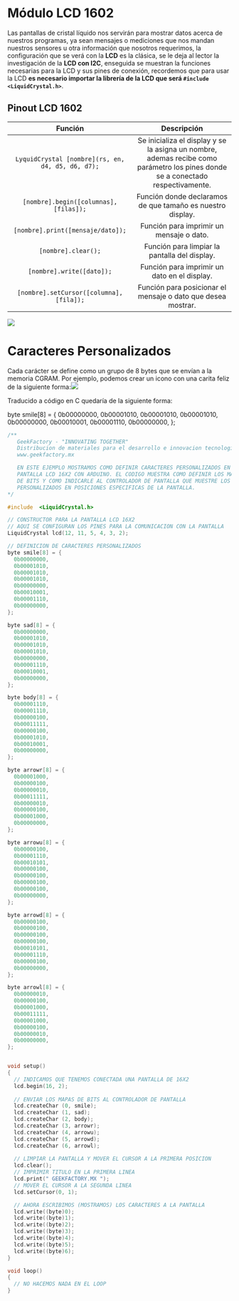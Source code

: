 # Módulo LCD 1602

Las pantallas de cristal líquido nos servirán para mostrar datos acerca de nuestros programas, ya sean mensajes o mediciones que nos mandan nuestros sensores u otra información que nosotros requerimos, la configuración que se verá con la **LCD** es la clásica, se le deja al lector la investigación de la **LCD con I2C**, enseguida se muestran la funciones necesarias para la LCD y sus pines de conexión, recordemos que para usar la LCD **es necesario importar la librería de la LCD que será ``#include <LiquidCrystal.h>``**.

## Pinout LCD 1602

Función   |    Descripción
:------:   |   :--------:
``LyquidCrystal [nombre](rs, en, d4, d5, d6, d7);`` | Se inicializa el display y se la asigna un nombre, ademas recibe como parámetro los pines donde se a conectado respectivamente.
``[nombre].begin([columnas], [filas]);``  | Función donde declaramos de que tamaño es nuestro display.
``[nombre].print([mensaje/dato]);`` | Función para imprimir un mensaje o dato.
``[nombre].clear();``  |  Función para limpiar la pantalla del display. 
``[nombre].write([dato]);`` | Función para imprimir un dato en el display.
``[nombre].setCursor([columna], [fila]);``  |  Función para posicionar el mensaje o dato que desea mostrar.

![](https://http2.mlstatic.com/pantalla-lcd-16x2-1602-alfanumerica-ssdielect-D_NQ_NP_893478-MCO31110760412_062019-F.jpg)


# Caracteres Personalizados

Cada carácter se define como un grupo de 8 bytes que se envían a la memoria CGRAM. Por ejemplo, podemos crear un icono con una carita feliz de la siguiente forma:![](https://www.geekfactory.mx/wp-content/uploads/2014/08/lcd_16x2_caracteres_CGRAM.jpg)

Traducido a código en C quedaría de la siguiente forma:

byte smile[8] = {
	0b00000000,
	0b00001010,
	0b00001010,
	0b00001010,
	0b00000000,
	0b00010001,
	0b00001110,
	0b00000000,
};

```c
/**
   GeekFactory - "INNOVATING TOGETHER"
   Distribucion de materiales para el desarrollo e innovacion tecnologica
   www.geekfactory.mx

   EN ESTE EJEMPLO MOSTRAMOS COMO DEFINIR CARACTERES PERSONALIZADOS EN UNA
   PANTALLA LCD 16X2 CON ARDUINO. EL CODIGO MUESTRA COMO DEFINIR LOS MAPAS
   DE BITS Y COMO INDICARLE AL CONTROLADOR DE PANTALLA QUE MUESTRE LOS CARACTERES
   PERSONALIZADOS EN POSICIONES ESPECIFICAS DE LA PANTALLA.
*/

#include  <LiquidCrystal.h>

// CONSTRUCTOR PARA LA PANTALLA LCD 16X2
// AQUI SE CONFIGURAN LOS PINES PARA LA COMUNICACION CON LA PANTALLA
LiquidCrystal lcd(12, 11, 5, 4, 3, 2);

// DEFINICION DE CARACTERES PERSONALIZADOS
byte smile[8] = {
  0b00000000,
  0b00001010,
  0b00001010,
  0b00001010,
  0b00000000,
  0b00010001,
  0b00001110,
  0b00000000,
};

byte sad[8] = {
  0b00000000,
  0b00001010,
  0b00001010,
  0b00001010,
  0b00000000,
  0b00001110,
  0b00010001,
  0b00000000,
};

byte body[8] = {
  0b00001110,
  0b00001110,
  0b00000100,
  0b00011111,
  0b00000100,
  0b00001010,
  0b00010001,
  0b00000000,
};

byte arrowr[8] = {
  0b00001000,
  0b00000100,
  0b00000010,
  0b00011111,
  0b00000010,
  0b00000100,
  0b00001000,
  0b00000000,
};

byte arrowu[8] = {
  0b00000100,
  0b00001110,
  0b00010101,
  0b00000100,
  0b00000100,
  0b00000100,
  0b00000100,
  0b00000000,
};

byte arrowd[8] = {
  0b00000100,
  0b00000100,
  0b00000100,
  0b00000100,
  0b00010101,
  0b00001110,
  0b00000100,
  0b00000000,
};

byte arrowl[8] = {
  0b00000010,
  0b00000100,
  0b00001000,
  0b00011111,
  0b00001000,
  0b00000100,
  0b00000010,
  0b00000000,
};


void setup()
{
  // INDICAMOS QUE TENEMOS CONECTADA UNA PANTALLA DE 16X2
  lcd.begin(16, 2);
  
  // ENVIAR LOS MAPAS DE BITS AL CONTROLADOR DE PANTALLA
  lcd.createChar (0, smile);
  lcd.createChar (1, sad);
  lcd.createChar (2, body);
  lcd.createChar (3, arrowr);
  lcd.createChar (4, arrowu);
  lcd.createChar (5, arrowd);
  lcd.createChar (6, arrowl);
  
  // LIMPIAR LA PANTALLA Y MOVER EL CURSOR A LA PRIMERA POSICION
  lcd.clear();
  // IMPRIMIR TITULO EN LA PRIMERA LINEA
  lcd.print(" GEEKFACTORY.MX ");
  // MOVER EL CURSOR A LA SEGUNDA LINEA
  lcd.setCursor(0, 1);

  // AHORA ESCRIBIMOS (MOSTRAMOS) LOS CARACTERES A LA PANTALLA
  lcd.write((byte)0);
  lcd.write((byte)1);
  lcd.write((byte)2);
  lcd.write((byte)3);
  lcd.write((byte)4);
  lcd.write((byte)5);
  lcd.write((byte)6);
}

void loop()
{
  // NO HACEMOS NADA EN EL LOOP
}
```
<!--stackedit_data:
eyJoaXN0b3J5IjpbMTczMzMzNzI2OSwtMTAyMzA3NjUyNV19
-->